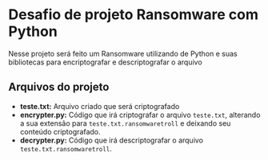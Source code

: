 # Desafio de projeto Ransomware com Python

Nesse projeto será feito um Ransomware utilizando de Python e suas bibliotecas para encriptografar e descriptografar o arquivo

## Arquivos do projeto
* **teste.txt:** Arquivo criado que será criptografado 
* **encrypter.py:** Código que irá criptografar o arquivo `teste.txt`, alterando a sua extensão para `teste.txt.ransomwaretroll` e deixando seu conteúdo criptografado.
* **decrypter.py:** Código que irá descriptografar o arquivo `teste.txt.ransomwaretroll`.
